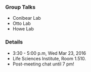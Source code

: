 ### Group Talks

* Conibear Lab
* Otto Lab
* Howe Lab 

### Details
- 3:30 - 5:00 p.m, Wed Mar 23, 2016
- Life Sciences Institute, Room 1.510.
- Post-meeting chat until 7 pm!
